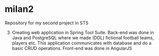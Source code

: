 # milan2
Repository for my second project in STS

3.	Creating web application in Spring Tool Suite. Back-end was done in Java and PostgreSQL where we made (DDL) fictional football teams, players etc. This application communicates with database and do a basic CRUD operations. Front-end was done in AngularJS
